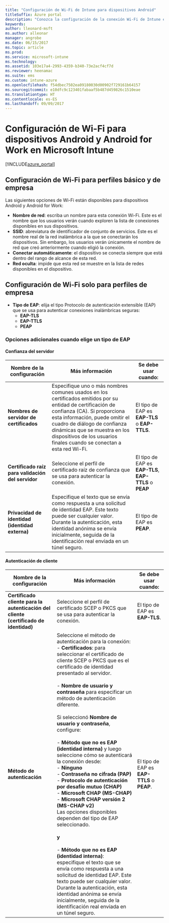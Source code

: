 ```yaml
---
title: "Configuración de Wi-Fi de Intune para dispositivos Android"
titleSuffix: Azure portal
description: "Conozca la configuración de la conexión Wi-Fi de Intune en dispositivos Android y Android for Work\"."
keywords: 
author: lleonard-msft
ms.author: alleonar
manager: angrobe
ms.date: 06/15/2017
ms.topic: article
ms.prod: 
ms.service: microsoft-intune
ms.technology: 
ms.assetid: 103e17a4-2993-4359-b340-73e2acf4cf7d
ms.reviewer: heenamac
ms.suite: ems
ms.custom: intune-azure
ms.openlocfilehash: f54dbec7502ea09180030d00902f729161b64157
ms.sourcegitcommit: e10dfc9c123401fabaaf5b487d459826c1510eae
ms.translationtype: HT
ms.contentlocale: es-ES
ms.lasthandoff: 09/09/2017
---
```

# <a name="wi-fi-settings-for-android-and-android-for-work-devices-in-microsoft-intune"></a>Configuración de Wi-Fi para dispositivos Android y Android for Work en Microsoft Intune

[!INCLUDE[azure_portal](./includes/azure_portal.md)]

## <a name="wi-fi-settings-for-basic-and-enterprise-profiles"></a>Configuración de Wi-Fi para perfiles básico y de empresa

Las siguientes opciones de Wi-Fi están disponibles para dispositivos Android y Android for Work:

- **Nombre de red**: escriba un nombre para esta conexión Wi-Fi. Este es el nombre que los usuarios verán cuando exploren la lista de conexiones disponibles en sus dispositivos.
- **SSID**: abreviatura de identificador de conjunto de servicios. Este es el nombre real de la red inalámbrica a la que se conectarán los dispositivos. Sin embargo, los usuarios verán únicamente el nombre de red que creó anteriormente cuando eligió la conexión.
- **Conectar automáticamente**: el dispositivo se conecta siempre que está dentro del rango de alcance de esta red.
- **Red oculta**: impide que esta red se muestre en la lista de redes disponibles en el dispositivo.


## <a name="wi-fi-settings-for-enterprise-profiles-only"></a>Configuración de Wi-Fi solo para perfiles de empresa

- **Tipo de EAP**: elija el tipo Protocolo de autenticación extensible (EAP) que se usa para autenticar conexiones inalámbricas seguras:
    - **EAP-TLS**
    - **EAP-TTLS**
    - **PEAP**

### <a name="further-options-when-you-choose-an-eap-type"></a>Opciones adicionales cuando elige un tipo de EAP

#### <a name="server-trust"></a>Confianza del servidor



|Nombre de la configuración|Más información|Se debe usar cuando:|
|-------------|---------------|-----------|
|**Nombres de servidor de certificados**|Especifique uno o más nombres comunes usados en los certificados emitidos por su entidad de certificación de confianza (CA). Si proporciona esta información, puede omitir el cuadro de diálogo de confianza dinámicas que se muestra en los dispositivos de los usuarios finales cuando se conectan a esta red Wi-Fi.|El tipo de EAP es **EAP-TLS** o **EAP-TTLS**.|
|**Certificado raíz para validación del servidor**|Seleccione el perfil de certificado raíz de confianza que se usa para autenticar la conexión. |El tipo de EAP es **EAP-TLS**, **EAP-TTLS** o **PEAP**|
|**Privacidad de identidad (identidad externa)**|Especifique el texto que se envía como respuesta a una solicitud de identidad EAP. Este texto puede ser cualquier valor. Durante la autenticación, esta identidad anónima se envía inicialmente, seguida de la identificación real enviada en un túnel seguro.|El tipo de EAP es **PEAP**.|


#### <a name="client-authentication"></a>Autenticación de cliente


|Nombre de la configuración|Más información|Se debe usar cuando:|
|----------|--------------|----------|
|**Certificado cliente para la autenticación del cliente (certificado de identidad)**|Seleccione el perfil de certificado SCEP o PKCS que se usa para autenticar la conexión.|El tipo de EAP es **EAP-TLS**.|
|**Método de autenticación**|Seleccione el método de autenticación para la conexión:<br>- **Certificados**: para seleccionar el certificado de cliente SCEP o PKCS que es el certificado de identidad presentado al servidor.<br><br>- **Nombre de usuario y contraseña** para especificar un método de autenticación diferente. <br><br>Si seleccionó **Nombre de usuario y contraseña**, configure:<br><br>-  **Método que no es EAP (identidad interna)** y luego seleccione cómo se autenticará la conexión desde:<br>- **Ninguno**<br>- **Contraseña no cifrada (PAP)**<br>- **Protocolo de autenticación por desafío mutuo (CHAP)**<br>- **Microsoft CHAP (MS-CHAP)**<br>- **Microsoft CHAP versión 2 (MS-CHAP v2)**<br>Las opciones disponibles dependen del tipo de EAP seleccionado.<br><br>**y**<br><br>- **Método que no es EAP (identidad interna)**: especifique el texto que se envía como respuesta a una solicitud de identidad EAP. Este texto puede ser cualquier valor. Durante la autenticación, esta identidad anónima se envía inicialmente, seguida de la identificación real enviada en un túnel seguro.|El tipo de EAP es **EAP-TTLS** o **PEAP**.|
